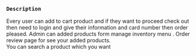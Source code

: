 ### `Description`
Every user can add to cart product and if they want to proceed check out then need to login and give their information and card number then order pleased.
Admin can added products form manage inventory menu .
Order review page for see your added products.  
You can search a product which you want 
